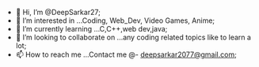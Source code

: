 - 👋 Hi, I’m @DeepSarkar27;
- 👀 I’m interested in ...Coding, Web_Dev, Video Games, Anime;
- 🌱 I’m currently learning ...C,C++,web dev,java;
- 💞️ I’m looking to collaborate on ...any coding related topics like to learn a lot;
- 📫 How to reach me ...Contact me @- deepsarkar2077@gmail.com;

<!---
DeepSarkar27/DeepSarkar27 is a ✨ special ✨ repository because its `README.md` (this file) appears on your GitHub profile.
You can click the Preview link to take a look at your changes.
--->
